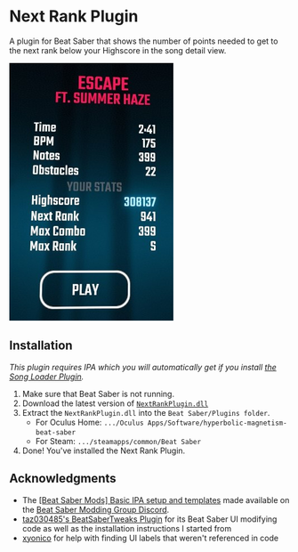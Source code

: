# Next Rank Plugin
A plugin for Beat Saber that shows the number of points needed to get to the next rank below your Highscore in the song detail view.

![Screenshot of the Beat Saber song details UI showing 941 points are needed to get to the next rank for the song Escape.](/screenshot.jpg?raw=true "941 points needed to get to the next rank")

## Installation
*This plugin requires IPA which you will automatically get if you install [the Song Loader Plugin](https://github.com/xyonico/BeatSaberSongInjector/releases).*

1. Make sure that Beat Saber is not running.
2. Download the latest version of [`NextRankPlugin.dll`](https://github.com/peterwooley/NextRankPlugin/releases/latest)
2. Extract the `NextRankPlugin.dll` into the `Beat Saber/Plugins folder`.  
    * For Oculus Home: `.../Oculus Apps/Software/hyperbolic-magnetism-beat-saber`  
    * For Steam: `.../steamapps/common/Beat Saber`  
4. Done! You've installed the Next Rank Plugin.

## Acknowledgments
* The [[Beat Saber Mods] Basic IPA setup and templates](https://pastebin.com/Md5VLALp) made available on the [Beat Saber Modding Group Discord](https://discord.gg/Cz6PTM5).
* [taz030485's BeatSaberTweaks Plugin](https://github.com/taz030485/BeatSaberTweaks) for its Beat Saber UI modifying code as well as the installation instructions I started from
* [xyonico](https://github.com/xyonico) for help with finding UI labels that weren't referenced in code
